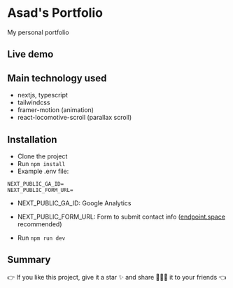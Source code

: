 # Asad's Portfolio

My personal portfolio

## Live demo

## Main technology used

- nextjs, typescript
- tailwindcss
- framer-motion (animation)
- react-locomotive-scroll (parallax scroll)

## Installation

- Clone the project
- Run `npm install`
- Example .env file:

```env
NEXT_PUBLIC_GA_ID=
NEXT_PUBLIC_FORM_URL=
```

- NEXT_PUBLIC_GA_ID: Google Analytics
- NEXT_PUBLIC_FORM_URL: Form to submit contact info ([endpoint.space](https://www.endpoint.space/) recommended)

- Run `npm run dev`

## Summary

👉 If you like this project, give it a star ✨ and share 👨🏻‍💻 it to your friends 👈
